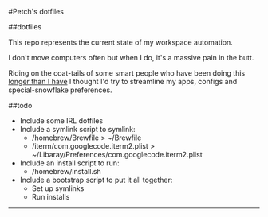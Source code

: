 #Petch's dotfiles

##dotfiles

This repo represents the current state of my workspace automation.

I don't move computers often but when I do, it's a massive pain in the butt.

Riding on the coat-tails of some smart people who have been doing this [longer than I have][1] I thought I'd try to streamline my apps, configs and special-snowflake preferences.


##todo

- Include some IRL dotfiles
- Include a symlink script to symlink:
	- /homebrew/Brewfile > ~/Brewfile
	- /iterm/com.googlecode.iterm2.plist > ~/Libaray/Preferences/com.googlecode.iterm2.plist
- Include an install script to run:
	- /homebrew/install.sh
- Include a bootstrap script to put it all together:
	- Set up symlinks
	- Run installs


-----


[1]: http://dotfiles.github.io/